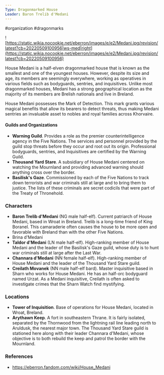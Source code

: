 ```yaml
---
Type: Dragonmarked House
Leader: Baron Trelib d'Medani
---
```

 #organization #dragonmarks 

![https://static.wikia.nocookie.net/eberron/images/e/e2/Medani.jpg/revision/latest?cb=20220509100956|ws-med|right](https://static.wikia.nocookie.net/eberron/images/e/e2/Medani.jpg/revision/latest?cb=20220509100956)

House Medani is a half-elven dragonmarked house that is known as the smallest and one of the youngest houses. However, despite its size and age, its members are seemingly everywhere, working as operatives in various fields such as bodyguards, sentries, and inquisitives. Unlike most dragonmarked houses, Medani has a strong geographical location as the majority of its members are Brelish nationals and live in Breland.

House Medani possesses the Mark of Detection. This mark grants various magical benefits that allow its bearers to detect threats, thus making Medani sentries an invaluable asset to nobles and royal families across Khorvaire.

#### Guilds and Organizations

* **Warning Guild**. Provides a role as the premier counterintelligence agency in the Five Nations. The services and personnel provided by the guild stop threats before they occur and root out its origin. Professional bodyguards, sentries, and Inquisitives are certified by the Warning Guild.
* **Thousand Yard Stare**. A subsidiary of House Medani centered on watching the Mournland and providing advanced warning should anything cross over the border.
* **Basilisk's Gaze**. Commissioned by each of the Five Nations to track down terrorists and war criminals still at large and to bring them to justice. The lists of these criminals are secret codicils that were part of the Treaty of Thronehold. 

### Characters

* **Baron Trelib d'Medani** (NG male half-elf). Current patriarch of House Medani, based in Wroat in Breland. Trelib is a long-time friend of King Boranel. This camaraderie often causes the house to be more open and favorable with Breland than with the other Five Nations.
* Brina d'Medani
* **Taldor d'Medani** (LN male half-elf). High-ranking member of House Medani and the leader of the Basilisk's Gaze guild, whose duty is to hunt war criminals still at large after the Last War.
* **Channara d'Medani** (NN female half-elf). High-ranking member of House Medani and the leader of the Thousand Yard Stare guild.
* **Creilath Movanek** (NN male half-elf bard). Master inquisitive based in Sharn who works for House Medani. He has an half-orc bodyguard named Urzat. As a Medani inquisitive, Creilath is often asked to investigate crimes that the Sharn Watch find mystifying.

### Locations

* **Tower of Inquisition**. Base of operations for House Medani, located in Wroat, Breland.
* **Arythawn Keep**. A fort in southeastern Thrane. It is fairly isolated, separated by the Thornwood from the lightning rail line leading north to Aruldusk, the nearest major town. The Thousand Yard Stare guild is stationed here along with their leader Channara d'Medani, whose objective is to both rebuild the keep and patrol the border with the Mournland.

### References

* https://eberron.fandom.com/wiki/House_Medani
